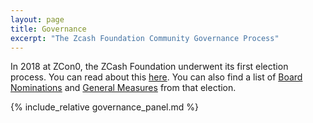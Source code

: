 ```yaml
---
layout: page
title: Governance
excerpt: "The Zcash Foundation Community Governance Process"
---
```


In 2018 at ZCon0, the ZCash Foundation underwent its first election process. You can read about this [here](2018-Q2/). You can also find a list of [Board Nominations](2018-Q2/Board-Nominations/) and [General Measures](2018-Q2/General-Measures/) from that election.

{% include_relative governance_panel.md %}



<!-- TODO Change Copy? -->
<!-- TODO Update general governance docs post-election -->